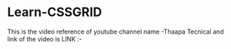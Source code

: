 # Learn-CSSGRID
This is the video reference of youtube channel name -Thaapa Tecnical and link of the video is LINK :-
